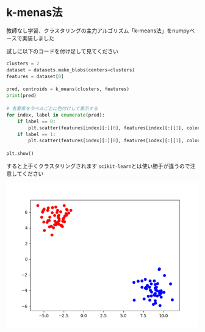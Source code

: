 # k-menas法
教師なし学習、クラスタリングの主力アルゴリズム「k-means法」をnumpyベースで実装しました

試しに以下のコードを付け足して見てください

```Python
clusters = 2
dataset = datasets.make_blobs(centers=clusters)
features = dataset[0]

pred, centroids = k_means(clusters, features)
print(pred)

# 各要素をラベルごとに色付けして表示する
for index, label in enumerate(pred):
    if label == 0:
        plt.scatter(features[index][:][0], features[index][:][1], color="r")
    if label == 1:
        plt.scatter(features[index][:][0], features[index][:][1], color="b")

plt.show()
```

すると上手くクラスタリングされます
`scikit-learn`とは使い勝手が違うので注意してください

<img src="./1554885576220354.png">
